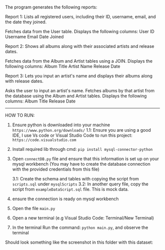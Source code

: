 The program generates the following reports:

Report 1: Lists all registered users, including their ID, username, email, and the date they joined.

Fetches data from the User table.
Displays the following columns:
User ID
Username
Email
Date Joined

Report 2: Shows all albums along with their associated artists and release dates.

Fetches data from the Album and Artist tables using a JOIN.
Displays the following columns:
Album Title
Artist Name
Release Date


Report 3: Lets you input an artist's name and displays their albums along with release dates.

Asks the user to input an artist's name.
Fetches albums by that artist from the database using the Album and Artist tables.
Displays the following columns:
Album Title
Release Date

---------------------------------------------------------------------------------------------------------------------------------------------------

HOW TO RUN: 

1. Ensure python is downloaded into your machine 
    `https://www.python.org/downloads/`
    1.1: Ensure you are using a good IDE, I use Vs code or Visual Studio Code to run this project: `https://code.visualstudio.com`

2. Install required lib through cmd: 
    `pip install mysql-connector-python`

3. Open `connectDB.py` file and ensure that this information is set up on your mysql workbench (You may have to create the database connection with the provided credentials from this file)

    3.1: Create the schema and tables with copying the script from `scripts.sql` under `mysqlScripts` 
    3.2: In another query file, copy the script from `exampleDataScript.sql` file. This is mock data.

4. ensure the connection is ready on mysql workbench

5. Open the file `main.py`

6. Open a new terminal (e.g Visual Studio Code: Terminal/New Terminal) 


7. In the terminal Run the command: `python main.py`, and observe the terminal


Should look something like the screenshot in this folder with this dataset: 
